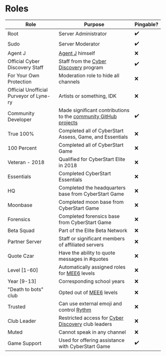 # Roles

Role | Purpose | Pingable?
--- | --- | ---
Root | Server Administrator | :heavy_check_mark:
Sudo | Server Moderator | :heavy_check_mark:
Agent J | [Agent J](https://twitter.com/jameslyne) himself | :x:
Official Cyber Discovery Staff | Staff from the [Cyber Discovery](https://joincyberdiscovery.com) program | :heavy_check_mark:
For Your Own Protection | Moderation role to hide all channels | :x:
Official Unofficial Purveyor of Lyne-ry | Artists or something, IDK | :x:
Community Developer | Made significant contributions to the [community GitHub projects](https://github.com/CyberDiscovery) | :heavy_check_mark:
True 100% | Completed all of CyberStart Assess, Game, and Essentials | :x:
100 Percent | Completed all of CyberStart Game | :x:
Veteran - 2018 | Qualified for CyberStart Elite in 2018 | :x:
Essentials | Completed CyberStart Essentials | :x:
HQ | Completed the headquarters base from CyberStart Game | :x:
Moonbase | Completed moon base from CyberStart Game | :x:
Forensics | Completed forensics base from CyberStart Game | :x:
Beta Squad | Part of the Elite Beta Network | :x:
Partner Server | Staff or significant members of affiliated servers | :x:
Quote Czar | Have the ability to quote messages in #quotes | :x:
Level [1-60] | Automatically assigned roles for [MEE6](https://mee6.xyz) levels | :x:
Year [9-13] | Corresponding school years | :x:
"Death to bots" club | Opted out of [MEE6](https://mee6.xyz) levels | :x:
Trusted | Can use external emoji and control [Rythm](https://rythmbot.co/) | :x:
Club Leader | Restricted access for [Cyber Discovery](https://joincyberdiscovery.com) club leaders | :x:
Muted | Cannot speak in any channel | :x:
Game Support | Used for offering assistance with CyberStart Game | :heavy_check_mark: